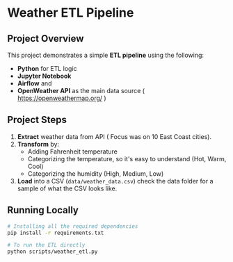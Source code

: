 # Weather ETL Pipeline

## Project Overview
This project demonstrates a simple **ETL pipeline** using the following:
- **Python** for ETL logic
- **Jupyter Notebook**
- **Airflow** and 
- **OpenWeather API** as the main data source ( https://openweathermap.org/ )

## Project Steps
1. **Extract** weather data from API ( Focus was on 10 East Coast cities).
2. **Transform** by:
   - Adding Fahrenheit temperature
   - Categorizing the temperature, so it's easy to understand (Hot, Warm, Cool)
   - Categorizing the humidity (High, Medium, Low)
3. **Load** into a CSV (`data/weather_data.csv`) check the data folder for a sample of what the CSV looks like.

## Running Locally
```bash
# Installing all the required dependencies
pip install -r requirements.txt

# To run the ETL directly
python scripts/weather_etl.py
